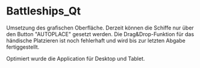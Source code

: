 Battleships_Qt
==============
Umsetzung des grafischen Oberfläche.
Derzeit können die Schiffe nur über den Button "AUTOPLACE" gesetzt werden.
Die Drag&Drop-Funktion für das händische Platzieren ist noch fehlerhaft und wird bis zur letzten Abgabe fertiggestellt.

Optimiert wurde die Application für Desktop und Tablet.
